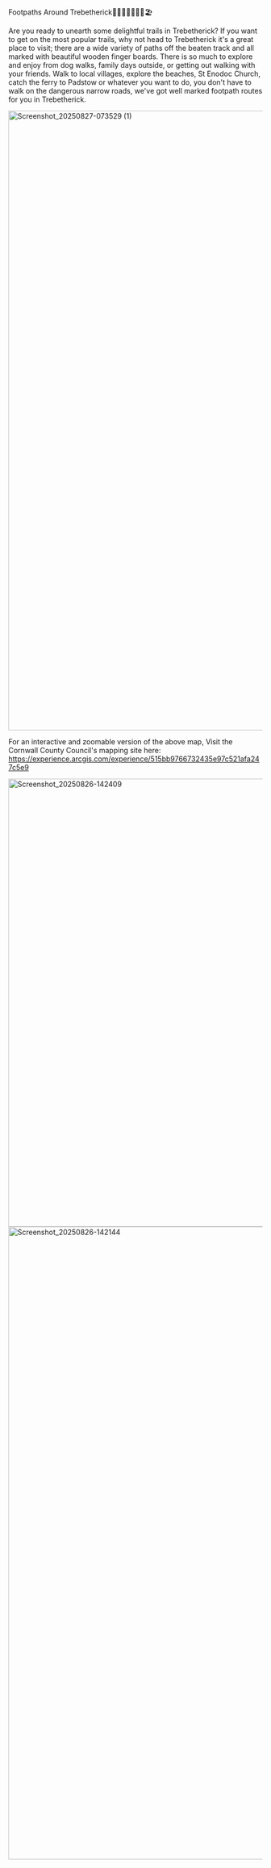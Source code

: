 Footpaths Around Trebetherick🏃🐕‍🦺🚸🦋🌼🚶🏖

Are you ready to unearth some delightful trails in Trebetherick? If you want to get on the most popular trails, why not head to Trebetherick it's a great place to visit; there are a wide variety of paths off the beaten track and all marked with beautiful wooden finger boards. There is so much to explore and enjoy from dog walks, family days outside, or getting out walking with your friends. Walk to local villages, explore the beaches, St Enodoc Church, catch the ferry to Padstow or whatever you want to do, you don't have to walk on the dangerous narrow roads, we've got well marked footpath routes for you in Trebetherick.

<img width="1080" height="1228" alt="Screenshot_20250827-073529 (1)" src="https://github.com/user-attachments/assets/15aff403-3b44-412e-91d4-dc2a0a0adc97" />

For an interactive and zoomable version of the above map, Visit the Cornwall County Council's mapping site here: https://experience.arcgis.com/experience/515bb9766732435e97c521afa247c5e9

<img width="810" height="888" alt="Screenshot_20250826-142409" src="https://github.com/user-attachments/assets/2bf9208f-f671-4352-aa85-07e9d8405292" />
<img width="951" height="1254" alt="Screenshot_20250826-142144" src="https://github.com/user-attachments/assets/24ed5f0c-c9b6-4957-86a2-0cf6196901b1" />
